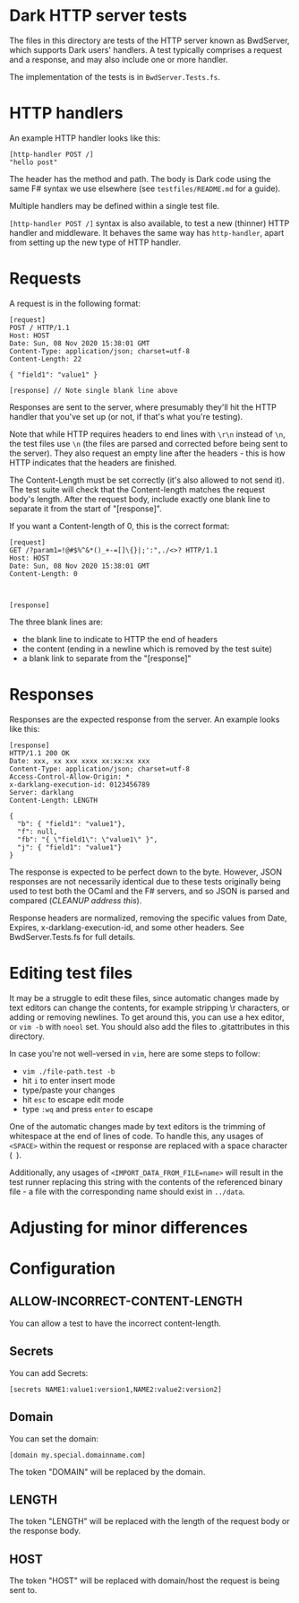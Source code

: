 # Dark HTTP server tests

The files in this directory are tests of the HTTP server known as BwdServer,
which supports Dark users' handlers. A test typically comprises a request and a
response, and may also include one or more handler.

The implementation of the tests is in `BwdServer.Tests.fs`.

# HTTP handlers

An example HTTP handler looks like this:

```
[http-handler POST /]
"hello post"
```

The header has the method and path. The body is Dark code using the same F#
syntax we use elsewhere (see `testfiles/README.md` for a guide).

Multiple handlers may be defined within a single test file.

`[http-handler POST /]` syntax is also available, to test a new (thinner)
HTTP handler and middleware. It behaves the same way has `http-handler`, apart
from setting up the new type of HTTP handler.

# Requests

A request is in the following format:

```
[request]
POST / HTTP/1.1
Host: HOST
Date: Sun, 08 Nov 2020 15:38:01 GMT
Content-Type: application/json; charset=utf-8
Content-Length: 22

{ "field1": "value1" }

[response] // Note single blank line above
```

Responses are sent to the server, where presumably they'll hit the HTTP handler
that you've set up (or not, if that's what you're testing).

Note that while HTTP requires headers to end lines with `\r\n` instead of `\n`,
the test files use `\n` (the files are parsed and corrected before being sent
to the server). They also request an empty line after the headers - this is how
HTTP indicates that the headers are finished.

The Content-Length must be set correctly (it's also allowed to not send it). The test
suite will check that the Content-length matches the request body's length. After the
request body, include exactly one blank line to separate it from the start of
"\[response\]".

If you want a Content-length of 0, this is the correct format:

```
[request]
GET /?param1=!@#$%^&*()_+-=[]\{}|;':",./<>? HTTP/1.1
Host: HOST
Date: Sun, 08 Nov 2020 15:38:01 GMT
Content-Length: 0



[response]
```

The three blank lines are:

- the blank line to indicate to HTTP the end of headers
- the content (ending in a newline which is removed by the test suite)
- a blank link to separate from the "\[response\]"

# Responses

Responses are the expected response from the server. An example looks like this:

```
[response]
HTTP/1.1 200 OK
Date: xxx, xx xxx xxxx xx:xx:xx xxx
Content-Type: application/json; charset=utf-8
Access-Control-Allow-Origin: *
x-darklang-execution-id: 0123456789
Server: darklang
Content-Length: LENGTH

{
  "b": { "field1": "value1"},
  "f": null,
  "fb": "{ \"field1\": \"value1\" }",
  "j": { "field1": "value1"}
}
```

The response is expected to be perfect down to the byte. However, JSON responses are
not necessarily identical due to these tests originally being used to test both the
OCaml and the F# servers, and so JSON is parsed and compared (_CLEANUP address this_).

Response headers are normalized, removing the specific values from Date, Expires,
x-darklang-execution-id, and some other headers. See BwdServer.Tests.fs for full
details.

# Editing test files

It may be a struggle to edit these files, since automatic changes made by text
editors can change the contents, for example stripping \r characters, or adding or
removing newlines. To get around this, you can use a hex editor, or `vim -b` with
`noeol` set. You should also add the files to .gitattributes in this directory.

In case you're not well-versed in `vim`, here are some steps to follow:

- `vim ./file-path.test -b`
- hit `i` to enter insert mode
- type/paste your changes
- hit `esc` to escape edit mode
- type `:wq` and press `enter` to escape

One of the automatic changes made by text editors is the trimming of whitespace
at the end of lines of code. To handle this, any usages of `<SPACE>` within the
request or response are replaced with a space character (` `).

Additionally, any usages of `<IMPORT_DATA_FROM_FILE=name>` will result in the
test runner replacing this string with the contents of the referenced binary
file - a file with the corresponding name should exist in `../data`.

# Adjusting for minor differences

# Configuration

## ALLOW-INCORRECT-CONTENT-LENGTH

You can allow a test to have the incorrect content-length.

## Secrets

You can add Secrets:

```
[secrets NAME1:value1:version1,NAME2:value2:version2]
```

## Domain

You can set the domain:

```
[domain my.special.domainname.com]
```

The token "DOMAIN" will be replaced by the domain.

## LENGTH

The token "LENGTH" will be replaced with the length of the request body or the
response body.

## HOST

The token "HOST" will be replaced with domain/host the request is being sent to.
